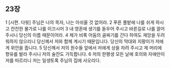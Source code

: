 ## 23장
1 [시편. 다윗] 주님은 나의 목자, 나는 아쉬울 것 없어라.
2 푸른 풀밭에 나를 쉬게 하시고 잔잔한 물가로 나를 이끄시어
3 내 영혼에 생기를 돋우어 주시고 바른길로 나를 끌어 주시니 당신의 이름 때문이어라.
4 제가 비록 어둠의 골짜기를 간다 하여도 재앙을 두려워하지 않으리니 당신께서 저와 함께 계시기 때문입니다. 당신의 막대와 지팡이가 저에게 위안을 줍니다.
5 당신께서 저의 원수들 앞에서 저에게 상을 차려 주시고 제 머리에 향유를 발라 주시니 저의 술잔도 가득합니다.
6 저의 한평생 모든 날에 호의와 자애만이 저를 따르리니 저는 일생토록 주님의 집에 사오리다.
